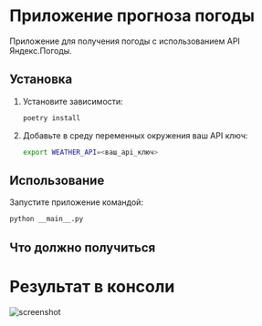 # Приложение прогноза погоды

Приложение для получения погоды с использованием API Яндекс.Погоды.

## Установка

1. Установите зависимости:

   ```bash
   poetry install
   ```

2. Добавьте в среду переменных окружения ваш API ключ:
   ```bash
   export WEATHER_API=<ваш_api_ключ>
   ```

## Использование

Запустите приложение командой:

```bash
python __main__.py
```

## Что должно получиться

# Результат в консоли

![screenshot]()
